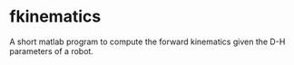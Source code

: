 # fkinematics
A short matlab program to compute the forward kinematics given the D-H parameters of a robot. 
